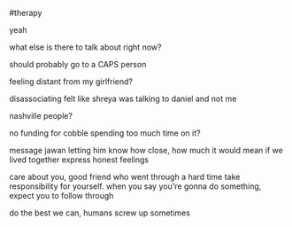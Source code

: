 #therapy 

yeah


what else is there to talk about right now?


should probably go to a CAPS person


feeling distant from my girlfriend?

disassociating
felt like shreya was talking to daniel and not me


nashville people?

no funding for cobble
spending too much time on it?

message jawan letting him know how close, how much it would mean if we lived together
express honest feelings


care about you, good friend who went through a hard time
take responsibility for yourself. when you say you're gonna do something, expect you to follow through

do the best we can, humans screw up sometimes

